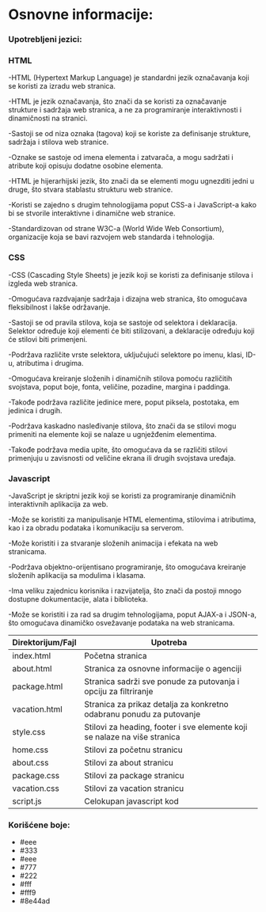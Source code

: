 # Osnovne informacije:

### Upotrebljeni jezici:

### HTML
-HTML (Hypertext Markup Language) je standardni jezik označavanja koji se koristi za izradu web stranica.

-HTML je jezik označavanja, što znači da se koristi za označavanje strukture i sadržaja web stranica, a ne za programiranje interaktivnosti i dinamičnosti na stranici.

-Sastoji se od niza oznaka (tagova) koji se koriste za definisanje strukture, sadržaja i stilova web stranice.

-Oznake se sastoje od imena elementa i zatvarača, a mogu sadržati i atribute koji opisuju dodatne osobine elementa.

-HTML je hijerarhijski jezik, što znači da se elementi mogu ugnezditi jedni u druge, što stvara stablastu strukturu web stranice.

-Koristi se zajedno s drugim tehnologijama poput CSS-a i JavaScript-a kako bi se stvorile interaktivne i dinamične web stranice.

-Standardizovan od strane W3C-a (World Wide Web Consortium), organizacije koja se bavi razvojem web standarda i tehnologija.

### CSS
-CSS (Cascading Style Sheets) je jezik koji se koristi za definisanje stilova i izgleda web stranica.

-Omogućava razdvajanje sadržaja i dizajna web stranica, što omogućava fleksibilnost i lakše održavanje.

-Sastoji se od pravila stilova, koja se sastoje od selektora i deklaracija. Selektor određuje koji elementi će biti stilizovani, a deklaracije određuju koji će stilovi biti primenjeni.

-Podržava različite vrste selektora, uključujući selektore po imenu, klasi, ID-u, atributima i drugima.

-Omogućava kreiranje složenih i dinamičnih stilova pomoću različitih svojstava, poput boje, fonta, veličine, pozadine, margina i paddinga.

-Takođe podržava različite jedinice mere, poput piksela, postotaka, em jedinica i drugih.

-Podržava kaskadno nasleđivanje stilova, što znači da se stilovi mogu primeniti na elemente koji se nalaze u ugnježđenim elementima.

-Takođe podržava media upite, što omogućava da se različiti stilovi primenjuju u zavisnosti od veličine ekrana ili drugih svojstava uređaja.

### Javascript
-JavaScript je skriptni jezik koji se koristi za programiranje dinamičnih interaktivnih aplikacija za web.

-Može se koristiti za manipulisanje HTML elementima, stilovima i atributima, kao i za obradu podataka i komunikaciju sa serverom.

-Može koristiti i za stvaranje složenih animacija i efekata na web stranicama.

-Podržava objektno-orijentisano programiranje, što omogućava kreiranje složenih aplikacija sa modulima i klasama.

-Ima veliku zajednicu korisnika i razvijatelja, što znači da postoji mnogo dostupne dokumentacije, alata i biblioteka.

-Može se koristiti i za rad sa drugim tehnologijama, poput AJAX-a i JSON-a, što omogućava dinamičko osvežavanje podataka na web stranicama.

| Direktorijum/Fajl                                                  | Upotreba                                                                                                                                                                                                                                                                                                                              |
|--------------------------------------------------------------------|---------------------------------------------------------------------------------------------------------------------------------------------------------------------------------------------------------------------------------------------------------------------------------------------------------------------------------------|
| index.html                                                      | Početna stranica
| about.html                                                      | Stranica za osnovne informacije o agenciji 
| package.html                                                      | Stranica sadrži sve ponude za putovanja i opciju za filtriranje
| vacation.html                                                      | Stranica za prikaz detalja za konkretno odabranu ponudu za putovanje 
| style.css                                                      | Stilovi za heading, footer i sve elemente koji se nalaze na više stranica
| home.css                                                      | Stilovi za početnu stranicu
| about.css                                                      | Stilovi za about stranicu
| package.css                                                      | Stilovi za package stranicu
| vacation.css                                                      | Stilovi za vacation stranicu
| script.js                                                      | Celokupan javascript kod

### Korišćene boje:
- #eee
- #333
- #eee
- #777
- #222
- #fff
- #fff9
- #8e44ad
